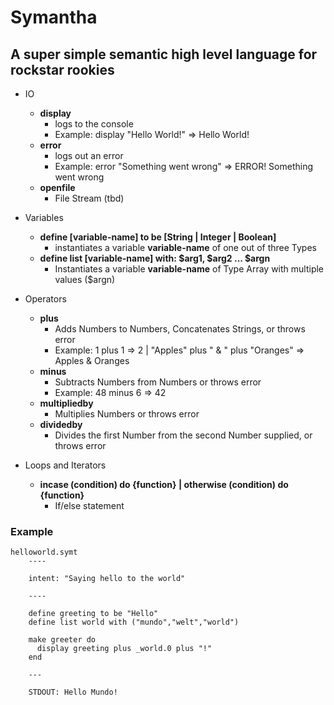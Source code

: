 # Symantha
## A super simple semantic high level language for rockstar rookies

- IO
  - **display**
    - logs to the console
    - Example: display "Hello World!" => Hello World!
  - **error**
    - logs out an error
    - Example: error "Something went wrong" => ERROR! Something went wrong
  - **openfile**
    - File Stream (tbd)

- Variables
  - **define [variable-name] to be [String | Integer | Boolean]**
    - instantiates a variable __variable-name__ of one out of three Types
  - **define list [variable-name] with: $arg1, $arg2 ... $argn**
    - Instantiates a variable __variable-name__ of Type Array with multiple values ($argn)

- Operators
  - **plus**
    - Adds Numbers to Numbers, Concatenates Strings, or throws error
    - Example: 1 plus 1 => 2 | "Apples" plus " & " plus "Oranges" => Apples & Oranges
  - **minus**
    - Subtracts Numbers from Numbers or throws error
    - Example: 48 minus 6 => 42
  - **multipliedby**
    - Multiplies Numbers or throws error
  - **dividedby**
    - Divides the first Number from the second Number supplied, or throws error

- Loops and Iterators
  - **incase (condition) do {function} | otherwise (condition) do {function}**
    - If/else statement


### Example
    helloworld.symt
		----

		intent: "Saying hello to the world"

		----

		define greeting to be "Hello"
		define list world with ("mundo","welt","world")
    
		make greeter do
		  display greeting plus _world.0 plus "!"
		end

		---

		STDOUT: Hello Mundo!

